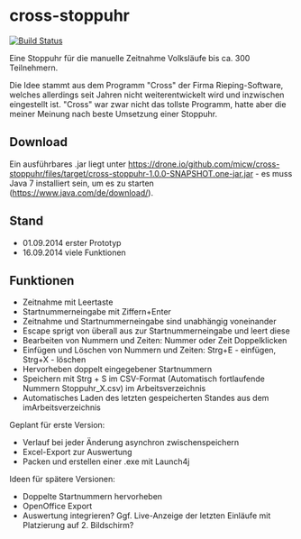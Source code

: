 cross-stoppuhr
==============

[![Build Status](https://drone.io/github.com/micw/cross-stoppuhr/status.png)](https://drone.io/github.com/micw/cross-stoppuhr/latest)

Eine Stoppuhr für die manuelle Zeitnahme Volksläufe bis ca. 300 Teilnehmern.

Die Idee stammt aus dem Programm "Cross" der Firma Rieping-Software, welches allerdings
seit Jahren nicht weiterentwickelt wird und inzwischen eingestellt ist. "Cross" war zwar nicht das
tollste Programm, hatte aber die meiner Meinung nach beste Umsetzung einer Stoppuhr.

Download
--------

Ein ausführbares .jar liegt unter https://drone.io/github.com/micw/cross-stoppuhr/files/target/cross-stoppuhr-1.0.0-SNAPSHOT.one-jar.jar - es
muss Java 7 installiert sein, um es zu starten (https://www.java.com/de/download/).


Stand
-----

- 01.09.2014 erster Prototyp
- 16.09.2014 viele Funktionen

Funktionen
----------

- Zeitnahme mit Leertaste
- Startnummerneingabe mit Ziffern+Enter
- Zeitnahme und Startnummerneingabe sind unabhängig voneinander
- Escape sprigt von überall aus zur Startnummerneingabe und leert diese
- Bearbeiten von Nummern und Zeiten: Nummer oder Zeit Doppelklicken
- Einfügen und Löschen von Nummern und Zeiten: Strg+E - einfügen, Strg+X - löschen
- Hervorheben doppelt eingegebener Startnummern
- Speichern mit Strg + S im CSV-Format (Automatisch fortlaufende Nummern Stoppuhr_X.csv) im Arbeitsverzeichnis
- Automatisches Laden des letzten gespeicherten Standes aus dem imArbeitsverzeichnis

Geplant für erste Version:
- Verlauf bei jeder Änderung asynchron zwischenspeichern
- Excel-Export zur Auswertung
- Packen und erstellen einer .exe mit Launch4j

Ideen für spätere Versionen:
- Doppelte Startnummern hervorheben
- OpenOffice Export
- Auswertung integrieren? Ggf. Live-Anzeige der letzten Einläufe mit Platzierung auf 2. Bildschirm?


